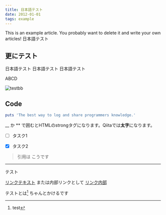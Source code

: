```yaml
---
title: 日本語テスト
date: 2012-01-01
tags: example
---
```


This is an example article. You probably want to delete it and write your own articles!
日本語テスト

## 更にテスト

日本語テスト 日本語テスト 日本語テスト

ABCD


![testbb](/articles/image/testbb.jpg)


## Code

```ruby:qiita.rb
puts 'The best way to log and share programmers knowledge.'
```

__ か ** で囲むとHTMLのstrongタグになります。Qiitaでは**太字**になります。

- [ ] タスク1
- [x] タスク2


> 引用は
> こうです

---------------------------------------

テスト

[リンクテキスト](URL "http://densan-labs.net")
または内部リンクとして
[リンク内部](/articles/2012/01/01/example-article.html)

テストとは[^1] ちゃんとかけるです

[^1]: test
